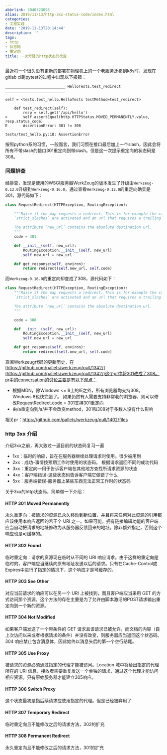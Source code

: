 ```yaml
---
abbrlink: 3040323093
alias: 2019/11/13/http-3xx-status-code/index.html
categories:
- 工程实践
date: '2019-11-13T20:14:44'
description: ''
tags:
- http
- 状态码
- 重定向
title: 一次奇怪的http状态码改变
---
```










最近将一个很久没有更新的部署在物理机上的一个老服务迁移到k8s时，发现在gitlab ci跑pytest的过程中出现以下报错：

```
___________________________ HelloTests.test_redirect ___________________________

self = <tests.test_hello.HelloTests testMethod=test_redirect>

    def test_redirect(self):
        resp = self.get('/api/hello')
>       self.assertEqual(http.HTTPStatus.MOVED_PERMANENTLY.value, resp.status_code)
E       AssertionError: 301 != 308

tests/test_hello.py:18: AssertionError
```

按照python系的习惯，一般而言，我们习惯在接口最后加上一个slash，因此会将所有不带slash的接口301重定向到带slash。但是这一次提示重定向的状态码是308。

<!--more-->

### 问题排查

经排查，发现是使用的WSGI服务器WerkZeug的版本发生了升级由`Werkzeug-0.12.0`升级到`Werkzeug-0.16.0`，通过查看`Werkzeug-0.12.0`的重定向确实是301，源代码如下：

```python
class RequestRedirect(HTTPException, RoutingException):

    """Raise if the map requests a redirect. This is for example the case if
    `strict_slashes` are activated and an url that requires a trailing slash.

    The attribute `new_url` contains the absolute destination url.
    """
    code = 301

    def __init__(self, new_url):
        RoutingException.__init__(self, new_url)
        self.new_url = new_url

    def get_response(self, environ):
        return redirect(self.new_url, self.code)
```

而`Werkzeug-0.16.0`的重定向却变成了308，源代码如下：

```python
class RequestRedirect(HTTPException, RoutingException):
    """Raise if the map requests a redirect. This is for example the case if
    `strict_slashes` are activated and an url that requires a trailing slash.

    The attribute `new_url` contains the absolute destination url.
    """

    code = 308

    def __init__(self, new_url):
        RoutingException.__init__(self, new_url)
        self.new_url = new_url

    def get_response(self, environ):
        return redirect(self.new_url, self.code)
```

查阅Werkzeug代码的更新历史，在[https://github.com/pallets/werkzeug/pull/1342/](https://github.com/pallets/werkzeug/pull/1342/)这个pr中将301改成了308。pr中的conversation的讨论主要是有以下观点：

- 根据MDN，除Windows <= 8上的IE之外，所有浏览器均支持308。Windows 8也快完蛋了。 如果仍然有人需要支持非常老的浏览器，则可以修改RequestRedirect.code = 301支持301重定向
- 由/a重定向到/a/并不会改变method，301和308对于多数人没有什么影响

相关pr：https://github.com/pallets/werkzeug/pull/1402/files

### http 3xx 介绍

介绍3xx之前，再大致过一遍目前的状态码复习一遍

- 1xx：临时的响应，旨在在服务器继续处理请求时使用。很少被用到
- 2xx：成功-事情按预期工作时使用的状态码。 根据请求返回不同的成功代码
- 3xx：重定向—用于告诉客户端在其他地方查找所请求资源的状态
- 4xx：客户端错误-这些状态码告诉客户端它做错了什么
- 5xx：服务端错误-服务器上某些东西无法正常工作时的状态码

关于3xx的http状态码，简单做一下介绍：

#### HTTP 301 Moved Permanently

永久重定向：被请求的资源已永久移动到新位置，并且将来任何对此资源的引用都应该使用本响应返回的若干个 URI 之一。如果可能，拥有链接编辑功能的客户端应当自动把请求的地址修改为从服务器反馈回来的地址。除非额外指定，否则这个响应也是可缓存的。

#### HTTP 302 Found

临时重定向：请求的资源现在临时从不同的 URI 响应请求。由于这样的重定向是临时的，客户端应当继续向原有地址发送以后的请求。只有在Cache-Control或Expires中进行了指定的情况下，这个响应才是可缓存的。

#### HTTP 303 See Other

对应当前请求的响应可以在另一个 URI 上被找到，而且客户端应当采用 GET 的方式访问那个资源。这个方法的存在主要是为了允许由脚本激活的POST请求输出重定向到一个新的资源。

#### HTTP 304 Not Modified

如果客户端发送了一个带条件的 GET 请求且该请求已被允许，而文档的内容（自上次访问以来或者根据请求的条件）并没有改变，则服务器应当返回这个状态码。304 响应禁止包含消息体，因此始终以消息头后的第一个空行结尾。

#### HTTP 305 Use Proxy

被请求的资源必须通过指定的代理才能被访问。Location 域中将给出指定的代理所在的 URI 信息，接收者需要重复发送一个单独的请求，通过这个代理才能访问相应资源。只有原始服务器才能建立305响应。

#### HTTP 306 Switch Proxy

这个状态最初是指后续请求应使用指定的代理。但是已经被弃用了

#### HTTP 307 Temporary Redirect

临时重定向且不能修改之后的请求方法，302的扩充

#### HTTP 308 Permanent Redirect

永久重定向且不能修改之后的请求方法，301的扩充

